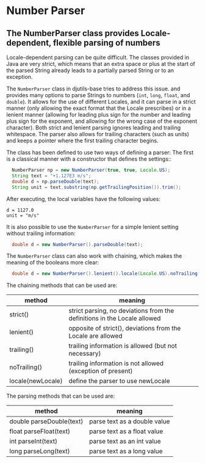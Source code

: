 # Number Parser

## The NumberParser class provides Locale-dependent, flexible parsing of numbers

Locale-dependent parsing can be quite difficult. The classes provided in Java are very strict, which means that an extra space or plus at the start of the parsed String already leads to a partially parsed String or to an exception. 

The `NumberParser` class in djutils-base tries to address this issue. and provides many options to parse Strings to numbers (`int`, `long`, `float`, and `double`). It allows for the use of different Locales, and it can parse in a strict manner (only allowing the exact format that the Locale prescribes) or in a lenient manner (allowing for leading plus sign for the number and leading plus sign for the exponent, and allowing for the wrong case of the exponent character). Both strict and lenient parsing ignores leading and trailing whitespace. The parser also allows for trailing characters (such as units) and keeps a pointer where the first trailing character begins.

The class has been defined to use two ways of defining a parser: The first is a classical manner with a constructor that defines the settings::

```java
  NumberParser np = new NumberParser(true, true, Locale.US);
  String text = "+1.127E3 m/s";
  double d = np.parseDouble(text);
  String unit = text.substring(np.getTrailingPosition()).trim();
```

After executing, the local variables have the following values:

```
d = 1127.0
unit = "m/s"
```

It is also possible to use the `NumberParser` for a simple lenient setting without trailing information:

```java
  double d = new NumberParser().parseDouble(text);
```
 
The `NumberParser` class can also work with chaining, which makes the meaning of the booleans more clear:

```java
  double d = new NumberParser().lenient().locale(Locale.US).noTrailing().parseDouble(text);
```

The chaining methods that can be used are:

| method | meaning |
| ----------------- | -------------- |
| strict() | strict parsing, no deviations from the definitions in the Locale allowed |
| lenient() | opposite of strict(), deviations from the Locale are allowed |
| trailing() | trailing information is allowed (but not necessary) |
| noTrailing() | trailing information is not allowed (exception of present) |
| locale(newLocale) | define the parser to use newLocale |

The parsing methods that can be used are:

| method | meaning |
| ----------------- | -------------- |
| double parseDouble(text) | parse text as a double value |
| float parseFloat(text) | parse text as a float value |
| int parseInt(text) | parse text as an int value |
| long parseLong(text) | parse text as a long value |

